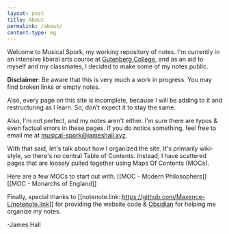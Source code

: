 ```yaml
---
layout: post
title: About
permalink: /about/
content-type: eg
---
```

Welcome to Musical Spork, my working repository of notes. I'm currently in an intensive liberal arts course at [Gutenberg College](https://gutenberg.edu), and as an aid to myself and my classmates, I decided to make some of my notes public.

**Disclaimer**: Be aware that this is very much a work in progress. You may find broken links or empty notes. 

Also, every page on this site is incomplete, because I will be adding to it and restructuring as I learn. So, don't expect it to stay the same. 

Also, I'm not perfect, and my notes aren't either. I'm sure there are typos & even factual errors in these pages. If you do notice something, feel free to email me at [musical-spork@jameshall.xyz](mailto:musical-spork@jameshall.xyz). 

With that said, let's talk about how I organized the site. It's primarily wiki-style, so there's no central Table of Contents. Instead, I have scattered pages that are loosely pulled together using Maps Of Contents (MOCs). 

Here are a few MOCs to start out with.
[[MOC - Modern Philosophers]]
[[MOC - Monarchs of England]]

Finally, special thanks to [[notenote.link::https://github.com/Maxence-L/notenote.link]] for providing the website code & [Obsidian](https://obsidian.md) for helping me organize my notes.

-James Hall
